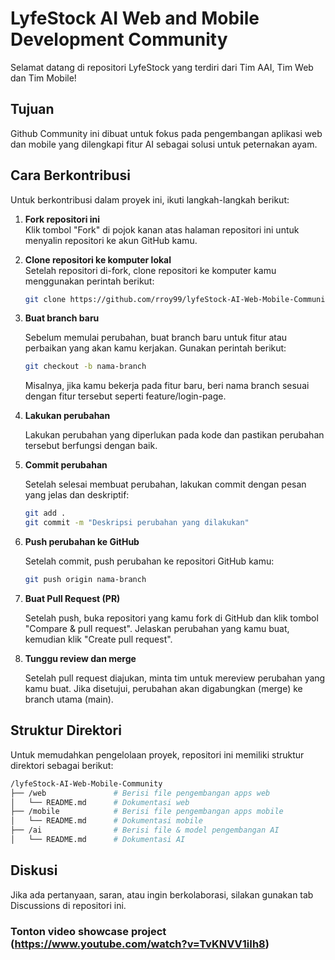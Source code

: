 # LyfeStock AI Web and Mobile Development Community
Selamat datang di repositori LyfeStock yang terdiri dari Tim AAI, Tim Web dan Tim Mobile!

## Tujuan
Github Community ini dibuat untuk fokus pada pengembangan aplikasi web dan mobile yang dilengkapi fitur AI sebagai solusi untuk peternakan ayam.

## Cara Berkontribusi
Untuk berkontribusi dalam proyek ini, ikuti langkah-langkah berikut:

1. **Fork repositori ini**  
   Klik tombol "Fork" di pojok kanan atas halaman repositori ini untuk menyalin repositori ke akun GitHub kamu.

2. **Clone repositori ke komputer lokal**  
   Setelah repositori di-fork, clone repositori ke komputer kamu menggunakan perintah berikut:
   ```bash
   git clone https://github.com/rroy99/lyfeStock-AI-Web-Mobile-Community.git
    ```
 

3. **Buat branch baru**
   
   Sebelum memulai perubahan, buat branch baru untuk fitur atau perbaikan yang akan kamu kerjakan. Gunakan perintah berikut:
   ```bash
   git checkout -b nama-branch
   ```
   Misalnya, jika kamu bekerja pada fitur baru, beri nama branch sesuai dengan fitur tersebut seperti feature/login-page.


4. **Lakukan perubahan**
   
   Lakukan perubahan yang diperlukan pada kode dan pastikan perubahan tersebut berfungsi dengan baik.

5. **Commit perubahan**
   
   Setelah selesai membuat perubahan, lakukan commit dengan pesan yang jelas dan deskriptif:
   ```bash
   git add .
   git commit -m "Deskripsi perubahan yang dilakukan"
   ```

6. **Push perubahan ke GitHub**
   
   Setelah commit, push perubahan ke repositori GitHub kamu:
   ```bash
   git push origin nama-branch
   ```

7. **Buat Pull Request (PR)**
   
   Setelah push, buka repositori yang kamu fork di GitHub dan klik tombol "Compare & pull request". Jelaskan perubahan yang kamu buat,     kemudian klik "Create pull request".

8. **Tunggu review dan merge**
   
   Setelah pull request diajukan, minta tim untuk mereview perubahan yang kamu buat. Jika disetujui, perubahan akan digabungkan (merge)    ke branch utama (main).


## Struktur Direktori

  Untuk memudahkan pengelolaan proyek, repositori ini memiliki struktur direktori sebagai berikut:

```bash
/lyfeStock-AI-Web-Mobile-Community
├── /web               # Berisi file pengembangan apps web
│   └── README.md      # Dokumentasi web
├── /mobile            # Berisi file pengembangan apps mobile
│   └── README.md      # Dokumentasi mobile
├── /ai                # Berisi file & model pengembangan AI
│   └── README.md      # Dokumentasi AI
```

## Diskusi

  Jika ada pertanyaan, saran, atau ingin berkolaborasi, silakan gunakan tab Discussions di repositori ini.

### Tonton video showcase project (https://www.youtube.com/watch?v=TvKNVV1iIh8)  
